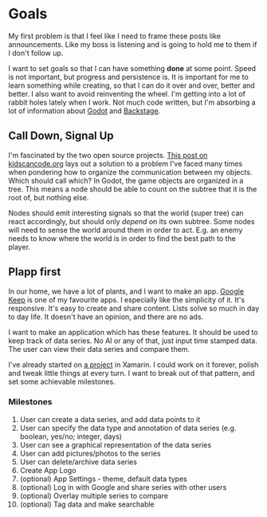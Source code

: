 
# Goals

My first problem is that I feel like I need to frame these posts like announcements. Like my boss is listening and is going to hold me to them if I don't follow up.

I want to set goals so that I can have something **done** at some point. Speed is not important, but progress and persistence is. It is important for me to learn something while creating, so that I can do it over and over, better and better. I also want to avoid reinventing the wheel. I'm getting into a lot of rabbit holes lately when I work. Not much code written, but I'm absorbing a lot of information about [Godot](https://docs.godotengine.org) and [Backstage](https://backstage.io/).

## Call Down, Signal Up

I'm fascinated by the two open source projects. [This post on kidscancode.org](https://kidscancode.org/godot_recipes/basics/node_communication/) lays out a solution to a problem I've faced many times when pondering how to organize the communication between my objects. Which should call which? In Godot, the game objects are organized in a tree. This means a node should be able to count on the subtree that it is the root of, but nothing else.

Nodes should emit interesting signals so that the world (super tree) can react accordingly, but should only *depend* on its own subtree. Some nodes will need to sense the world around them in order to act. E.g. an enemy needs to know where the world is in order to find the best path to the player.

## Plapp first

In our home, we have a lot of plants, and I want to make an app. [Google Keep](https://keep.google.com) is one of my favourite apps. I especially like the simplicity of it. It's responsive. It's easy to create and share content. Lists solve so much in day to day life. It doesn't have an opinion, and there are no ads.

I want to make an application which has these features. It should be used to keep track of data series. No AI or any of that, just input time stamped data. The user can view their data series and compare them.

I've already started on [a project](https://github.com/bjornarprytz/Plapp) in Xamarin. I could work on it forever, polish and tweak little things at every turn. I want to break out of that pattern, and set some achievable milestones.

### Milestones

1. User can create a data series, and add data points to it
2. User can specify the data type and annotation of data series (e.g. boolean, yes/no; integer, days)
3. User can see a graphical representation of the data series
4. User can add pictures/photos to the series
5. User can delete/archive data series
6. Create App Logo
7. (optional) App Settings - theme, default data types
8. (optional) Log in with Google and share series with other users
9. (optional) Overlay multiple series to compare
10. (optional) Tag data and make searchable

